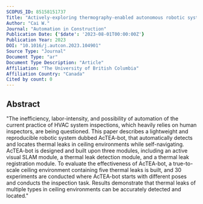 ```yaml
---
SCOPUS_ID: 85158151737
Title: "Actively-exploring thermography-enabled autonomous robotic system for detecting and registering HVAC thermal leaks"
Author: "Cai W."
Journal: "Automation in Construction"
Publication Date: {'$date': '2023-08-01T00:00:00Z'}
Publication Year: 2023
DOI: "10.1016/j.autcon.2023.104901"
Source Type: "Journal"
Document Type: "ar"
Document Type Description: "Article"
Affiliation: "The University of British Columbia"
Affiliation Country: "Canada"
Cited by count: 0
---
```


## Abstract
"The inefficiency, labor-intensity, and possibility of automation of the current practice of HVAC system inspections, which heavily relies on human inspectors, are being questioned. This paper describes a lightweight and reproducible robotic system dubbed AcTEA-bot, that automatically detects and locates thermal leaks in ceiling environments while self-navigating. AcTEA-bot is designed and built upon three modules, including an active visual SLAM module, a thermal leak detection module, and a thermal leak registration module. To evaluate the effectiveness of AcTEA-bot, a true-to-scale ceiling environment containing five thermal leaks is built, and 30 experiments are conducted where AcTEA-bot starts with different poses and conducts the inspection task. Results demonstrate that thermal leaks of multiple types in ceiling environments can be accurately detected and located."
